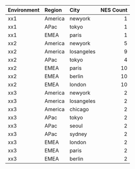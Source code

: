 | Environment   | Region   | City       |   NES Count |
|:--------------|:---------|:-----------|------------:|
| xx1           | America  | newyork    |           1 |
| xx1           | APac     | tokyo      |           1 |
| xx1           | EMEA     | paris      |           1 |
| xx2           | America  | newyork    |           5 |
| xx2           | America  | losangeles |           9 |
| xx2           | APac     | tokyo      |           4 |
| xx2           | EMEA     | paris      |          10 |
| xx2           | EMEA     | berlin     |          10 |
| xx2           | EMEA     | london     |          10 |
| xx3           | America  | newyork    |           2 |
| xx3           | America  | losangeles |           2 |
| xx3           | America  | chicago    |           2 |
| xx3           | APac     | tokyo      |           2 |
| xx3           | APac     | seoul      |           2 |
| xx3           | APac     | sydney     |           2 |
| xx3           | EMEA     | london     |           2 |
| xx3           | EMEA     | paris      |           2 |
| xx3           | EMEA     | berlin     |           2 |